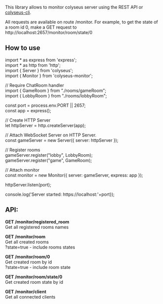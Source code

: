 This library allows to monitor colyseus server using the REST API or [colyseus-cli](https://www.npmjs.com/package/colyseus-cli).

All requests are available on route /monitor.  For example, to get the state of a room id 0, 
make a GET request to http://localhost:2657/monitor/room/state/0


## How to use
 

import * as express from 'express';  
import * as http from 'http';  
import { Server } from 'colyseus';  
import { Monitor } from 'colyseus-monitor';  

// Require ChatRoom handler  
import { GameRoom } from "./rooms/gameRoom";  
import { LobbyRoom } from "./rooms/lobbyRoom";


const port = process.env.PORT || 2657;  
const app = express();

// Create HTTP Server  
let httpServer = http.createServer(app);

// Attach WebSocket Server on HTTP Server.  
const gameServer = new Server({ server: httpServer });

// Register rooms  
gameServer.register("lobby", LobbyRoom);  
gameServer.register("game", GameRoom);

// Attach monitor  
const monitor = new Monitor({ server: gameServer, express: app });

httpServer.listen(port);

console.log('Server started: https://localhost:'+port});
 



## API:


**GET /monitor/registered_room**  
Get all registered rooms names

**GET /monitor/room**  
Get all created rooms  
?state=true - include rooms states

**GET /monitor/room/0**  
Get created room by id  
?state=true - include room state

**GET /monitor/room/state/0**  
Get created room state by id  

**GET /monitor/client**  
Get all connected clients  